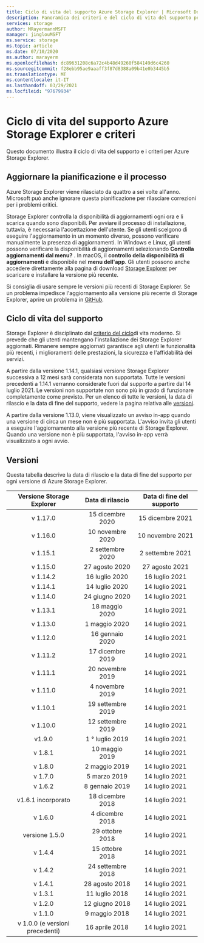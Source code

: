 ```yaml
---
title: Ciclo di vita del supporto Azure Storage Explorer | Microsoft Docs
description: Panoramica dei criteri e del ciclo di vita del supporto per Azure Storage Explorer
services: storage
author: MRayermannMSFT
manager: jinglouMSFT
ms.service: storage
ms.topic: article
ms.date: 07/10/2020
ms.author: marayerm
ms.openlocfilehash: dc89631208c6a72c4b48d49260f584149d6c4260
ms.sourcegitcommit: f28ebb95ae9aaaff3f87d8388a09b41e0b3445b5
ms.translationtype: MT
ms.contentlocale: it-IT
ms.lasthandoff: 03/29/2021
ms.locfileid: "97679934"
---
```

# <a name="azure-storage-explorer-support-lifecycle-and-policy"></a>Ciclo di vita del supporto Azure Storage Explorer e criteri

Questo documento illustra il ciclo di vita del supporto e i criteri per Azure Storage Explorer.

## <a name="update-schedule-and-process"></a>Aggiornare la pianificazione e il processo

Azure Storage Explorer viene rilasciato da quattro a sei volte all'anno. Microsoft può anche ignorare questa pianificazione per rilasciare correzioni per i problemi critici.

Storage Explorer controlla la disponibilità di aggiornamenti ogni ora e li scarica quando sono disponibili. Per avviare il processo di installazione, tuttavia, è necessaria l'accettazione dell'utente. Se gli utenti scelgono di eseguire l'aggiornamento in un momento diverso, possono verificare manualmente la presenza di aggiornamenti. In Windows e Linux, gli utenti possono verificare la disponibilità di aggiornamenti selezionando **Controlla aggiornamenti** **dal menu?** . In macOS, il **controllo della disponibilità di aggiornamenti** è disponibile nel **menu dell'app**. Gli utenti possono anche accedere direttamente alla pagina di download [Storage Explorer](https://azure.microsoft.com/features/storage-explorer/) per scaricare e installare la versione più recente.

Si consiglia di usare sempre le versioni più recenti di Storage Explorer. Se un problema impedisce l'aggiornamento alla versione più recente di Storage Explorer, aprire un problema in [GitHub](https://github.com/microsoft/AzureStorageExplorer).

## <a name="support-lifecycle"></a>Ciclo di vita del supporto

Storage Explorer è disciplinato dal [criterio del ciclo](https://support.microsoft.com/help/30881/modern-lifecycle-policy)di vita moderno. Si prevede che gli utenti mantengano l'installazione dei Storage Explorer aggiornati. Rimanere sempre aggiornati garantisce agli utenti le funzionalità più recenti, i miglioramenti delle prestazioni, la sicurezza e l'affidabilità dei servizi.

A partire dalla versione 1.14.1, qualsiasi versione Storage Explorer successiva a 12 mesi sarà considerata non supportata. Tutte le versioni precedenti a 1.14.1 verranno considerate fuori dal supporto a partire dal 14 luglio 2021. Le versioni non supportate non sono più in grado di funzionare completamente come previsto. Per un elenco di tutte le versioni, la data di rilascio e la data di fine del supporto, vedere la pagina relativa alle [versioni](#releases).

A partire dalla versione 1.13.0, viene visualizzato un avviso in-app quando una versione di circa un mese non è più supportata. L'avviso invita gli utenti a eseguire l'aggiornamento alla versione più recente di Storage Explorer. Quando una versione non è più supportata, l'avviso in-app verrà visualizzato a ogni avvio.

## <a name="releases"></a>Versioni

Questa tabella descrive la data di rilascio e la data di fine del supporto per ogni versione di Azure Storage Explorer.

| Versione Storage Explorer  | Data di rilascio       | Data di fine del supporto |
|:-------------------------:|:------------------:|:-------------------:|
| v 1.17.0                   | 15 dicembre 2020  | 15 dicembre 2021   |
| v 1.16.0                   | 10 novembre 2020  | 10 novembre 2021   |
| v 1.15.1                   | 2 settembre 2020  | 2 settembre 2021   |
| v 1.15.0                   | 27 agosto 2020    | 27 agosto 2021     |
| v 1.14.2                   | 16 luglio 2020      | 16 luglio 2021       |
| v 1.14.1                   | 14 luglio 2020      | 14 luglio 2021       |
| v 1.14.0                   | 24 giugno 2020      | 14 luglio 2021       |
| v 1.13.1                   | 18 maggio 2020       | 14 luglio 2021       |
| v 1.13.0                   | 1 maggio 2020        | 14 luglio 2021       |
| v 1.12.0                   | 16 gennaio 2020   | 14 luglio 2021       |
| v 1.11.2                   | 17 dicembre 2019  | 14 luglio 2021       |
| v 1.11.1                   | 20 novembre 2019  | 14 luglio 2021       |
| v 1.11.0                   | 4 novembre 2019   | 14 luglio 2021       |
| v 1.10.1                   | 19 settembre 2019 | 14 luglio 2021       |
| v 1.10.0                   | 12 settembre 2019 | 14 luglio 2021       |
| v1.9.0                    | 1 ° luglio 2019       | 14 luglio 2021       |
| v 1.8.1                    | 10 maggio 2019       | 14 luglio 2021       |
| v 1.8.0                    | 2 maggio 2019        | 14 luglio 2021       |
| v 1.7.0                    | 5 marzo 2019      | 14 luglio 2021       |
| v 1.6.2                    | 8 gennaio 2019    | 14 luglio 2021       |
| v1.6.1 incorporato                    | 18 dicembre 2018  | 14 luglio 2021       |
| v 1.6.0                    | 4 dicembre 2018   | 14 luglio 2021       |
| versione 1.5.0                    | 29 ottobre 2018   | 14 luglio 2021       |
| v 1.4.4                    | 15 ottobre 2018   | 14 luglio 2021       |
| v 1.4.2                    | 24 settembre 2018 | 14 luglio 2021       |
| v 1.4.1                    | 28 agosto 2018    | 14 luglio 2021       |
| v 1.3.1                    | 11 luglio 2018      | 14 luglio 2021       |
| v 1.2.0                    | 12 giugno 2018      | 14 luglio 2021       |
| v 1.1.0                    | 9 maggio 2018        | 14 luglio 2021       |
| v 1.0.0 (e versioni precedenti)        | 16 aprile 2018     | 14 luglio 2021       |
